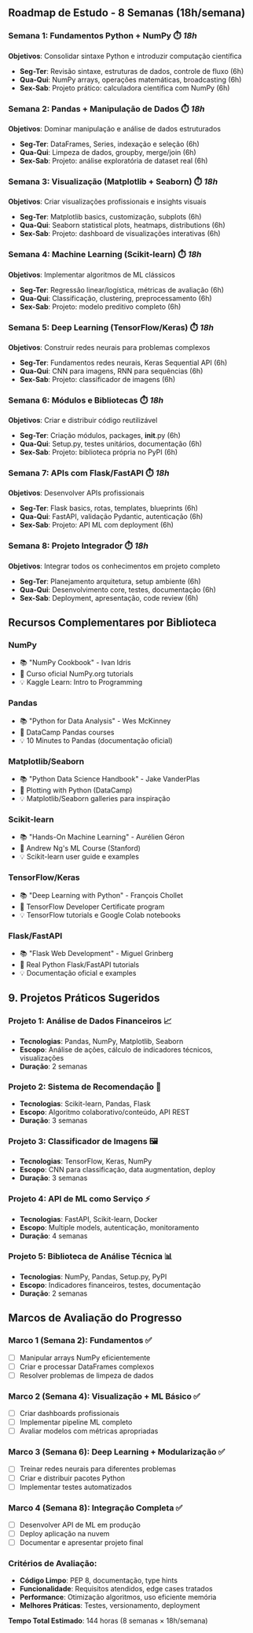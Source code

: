 
## Roadmap de Estudo - 8 Semanas (18h/semana)

### **Semana 1: Fundamentos Python + NumPy** ⏱️ _18h_

**Objetivos**: Consolidar sintaxe Python e introduzir computação científica

- **Seg-Ter**: Revisão sintaxe, estruturas de dados, controle de fluxo (6h)
- **Qua-Qui**: NumPy arrays, operações matemáticas, broadcasting (6h)
- **Sex-Sab**: Projeto prático: calculadora científica com NumPy (6h)

### **Semana 2: Pandas + Manipulação de Dados** ⏱️ _18h_

**Objetivos**: Dominar manipulação e análise de dados estruturados

- **Seg-Ter**: DataFrames, Series, indexação e seleção (6h)
- **Qua-Qui**: Limpeza de dados, groupby, merge/join (6h)
- **Sex-Sab**: Projeto: análise exploratória de dataset real (6h)

### **Semana 3: Visualização (Matplotlib + Seaborn)** ⏱️ _18h_

**Objetivos**: Criar visualizações profissionais e insights visuais

- **Seg-Ter**: Matplotlib basics, customização, subplots (6h)
- **Qua-Qui**: Seaborn statistical plots, heatmaps, distributions (6h)
- **Sex-Sab**: Projeto: dashboard de visualizações interativas (6h)

### **Semana 4: Machine Learning (Scikit-learn)** ⏱️ _18h_

**Objetivos**: Implementar algoritmos de ML clássicos

- **Seg-Ter**: Regressão linear/logística, métricas de avaliação (6h)
- **Qua-Qui**: Classificação, clustering, preprocessamento (6h)
- **Sex-Sab**: Projeto: modelo preditivo completo (6h)

### **Semana 5: Deep Learning (TensorFlow/Keras)** ⏱️ _18h_

**Objetivos**: Construir redes neurais para problemas complexos

- **Seg-Ter**: Fundamentos redes neurais, Keras Sequential API (6h)
- **Qua-Qui**: CNN para imagens, RNN para sequências (6h)
- **Sex-Sab**: Projeto: classificador de imagens (6h)

### **Semana 6: Módulos e Bibliotecas** ⏱️ _18h_

**Objetivos**: Criar e distribuir código reutilizável

- **Seg-Ter**: Criação módulos, packages, **init**.py (6h)
- **Qua-Qui**: Setup.py, testes unitários, documentação (6h)
- **Sex-Sab**: Projeto: biblioteca própria no PyPI (6h)

### **Semana 7: APIs com Flask/FastAPI** ⏱️ _18h_

**Objetivos**: Desenvolver APIs profissionais

- **Seg-Ter**: Flask basics, rotas, templates, blueprints (6h)
- **Qua-Qui**: FastAPI, validação Pydantic, autenticação (6h)
- **Sex-Sab**: Projeto: API ML com deployment (6h)

### **Semana 8: Projeto Integrador** ⏱️ _18h_

**Objetivos**: Integrar todos os conhecimentos em projeto completo

- **Seg-Ter**: Planejamento arquitetura, setup ambiente (6h)
- **Qua-Qui**: Desenvolvimento core, testes, documentação (6h)
- **Sex-Sab**: Deployment, apresentação, code review (6h)

## Recursos Complementares por Biblioteca

### **NumPy**

- 📚 "NumPy Cookbook" - Ivan Idris
- 🎥 Curso oficial NumPy.org tutorials
- 💡 Kaggle Learn: Intro to Programming

### **Pandas**

- 📚 "Python for Data Analysis" - Wes McKinney
- 🎥 DataCamp Pandas courses
- 💡 10 Minutes to Pandas (documentação oficial)

### **Matplotlib/Seaborn**

- 📚 "Python Data Science Handbook" - Jake VanderPlas
- 🎥 Plotting with Python (DataCamp)
- 💡 Matplotlib/Seaborn galleries para inspiração

### **Scikit-learn**

- 📚 "Hands-On Machine Learning" - Aurélien Géron
- 🎥 Andrew Ng's ML Course (Stanford)
- 💡 Scikit-learn user guide e examples

### **TensorFlow/Keras**

- 📚 "Deep Learning with Python" - François Chollet
- 🎥 TensorFlow Developer Certificate program
- 💡 TensorFlow tutorials e Google Colab notebooks

### **Flask/FastAPI**

- 📚 "Flask Web Development" - Miguel Grinberg
- 🎥 Real Python Flask/FastAPI tutorials
- 💡 Documentação oficial e examples

## 9. Projetos Práticos Sugeridos

### **Projeto 1: Análise de Dados Financeiros** 📈

- **Tecnologias**: Pandas, NumPy, Matplotlib, Seaborn
- **Escopo**: Análise de ações, cálculo de indicadores técnicos, visualizações
- **Duração**: 2 semanas

### **Projeto 2: Sistema de Recomendação** 🎯

- **Tecnologias**: Scikit-learn, Pandas, Flask
- **Escopo**: Algoritmo colaborativo/conteúdo, API REST
- **Duração**: 3 semanas

### **Projeto 3: Classificador de Imagens** 🖼️

- **Tecnologias**: TensorFlow, Keras, NumPy
- **Escopo**: CNN para classificação, data augmentation, deploy
- **Duração**: 3 semanas

### **Projeto 4: API de ML como Serviço** ⚡

- **Tecnologias**: FastAPI, Scikit-learn, Docker
- **Escopo**: Multiple models, autenticação, monitoramento
- **Duração**: 4 semanas

### **Projeto 5: Biblioteca de Análise Técnica** 📊

- **Tecnologias**: NumPy, Pandas, Setup.py, PyPI
- **Escopo**: Indicadores financeiros, testes, documentação
- **Duração**: 2 semanas

## Marcos de Avaliação do Progresso

### **Marco 1 (Semana 2): Fundamentos** ✅

- [ ] Manipular arrays NumPy eficientemente
- [ ] Criar e processar DataFrames complexos
- [ ] Resolver problemas de limpeza de dados

### **Marco 2 (Semana 4): Visualização + ML Básico** ✅

- [ ] Criar dashboards profissionais
- [ ] Implementar pipeline ML completo
- [ ] Avaliar modelos com métricas apropriadas

### **Marco 3 (Semana 6): Deep Learning + Modularização** ✅

- [ ] Treinar redes neurais para diferentes problemas
- [ ] Criar e distribuir pacotes Python
- [ ] Implementar testes automatizados

### **Marco 4 (Semana 8): Integração Completa** ✅

- [ ] Desenvolver API de ML em produção
- [ ] Deploy aplicação na nuvem
- [ ] Documentar e apresentar projeto final

### **Critérios de Avaliação:**

- **Código Limpo**: PEP 8, documentação, type hints
- **Funcionalidade**: Requisitos atendidos, edge cases tratados
- **Performance**: Otimização algoritmos, uso eficiente memória
- **Melhores Práticas**: Testes, versionamento, deployment

**Tempo Total Estimado**: 144 horas (8 semanas × 18h/semana)